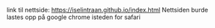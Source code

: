 link til nettside: https://iselintraan.github.io/index.html
Nettsiden burde lastes opp på google chrome isteden for safari
